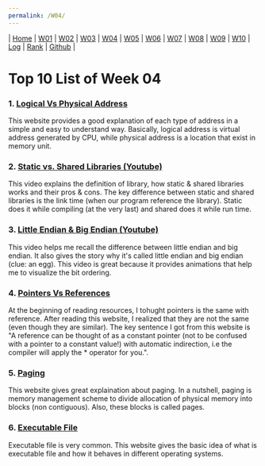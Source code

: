 ```yaml
---
permalink: /W04/
---
```

| [Home](https://saepasomba.github.io/os211) | [W01](https://saepasomba.github.io/os211/W01) | [W02](https://saepasomba.github.io/os211/W02) | [W03](https://saepasomba.github.io/os211/W03) | [W04](https://saepasomba.github.io/os211/W04) | [W05](https://saepasomba.github.io/os211/W05) | [W06](https://saepasomba.github.io/os211/W06) | [W07](https://saepasomba.github.io/os211/W07) | [W08](https://saepasomba.github.io/os211/W08) | [W09](https://saepasomba.github.io/os211/W09) | [W10](https://saepasomba.github.io/os211/W10) | [Log](https://saepasomba.github.io/os211/TXT/mylog.txt) | [Rank](https://saepasomba.github.io/os211/TXT/myrank.txt) | [Github](https://github.com/saepasomba/os211/) |

# Top 10 List of Week 04

### 1. [Logical Vs Physical Address](https://techdifferences.com/difference-between-logical-and-physical-address.html)
This website provides a good explanation of each type of address in a simple and easy to understand way. Basically, logical address is virtual address generated by CPU, while physical address is a location that exist in memory unit. 

### 2. [Static vs. Shared Libraries (Youtube)](https://www.youtube.com/watch?v=-vp9cFQCQCo)
This video explains the definition of library, how static & shared libraries works and their pros & cons. The key difference between static and shared libraries is the link time (when our program reference the library). Static does it while compiling (at the very last) and shared does it while run time.

### 3. [Little Endian & Big Endian (Youtube)](https://www.youtube.com/watch?v=NcaiHcBvDR4)
This video helps me recall the difference between little endian and big endian. It also gives the story why it's called little endian and big endian (clue: an egg). This video is great because it provides animations that help me to visualize the bit ordering.

### 4. [Pointers Vs References](https://www.geeksforgeeks.org/pointers-vs-references-cpp/)
At the beginning of reading resources, I tohught pointers is the same with reference. After reading this website, I realized that they are not the same (even though they are similar). The key sentence I got from this website is "A reference can be thought of as a constant pointer (not to be confused with a pointer to a constant value!) with automatic indirection, i.e the compiler will apply the * operator for you.".

### 5. [Paging](https://www.geeksforgeeks.org/paging-in-operating-system/)
This website gives great explaination about paging. In a nutshell, paging is memory management scheme to divide allocation of physical memory into blocks (non contiguous). Also, these blocks is called pages.

### 6. [Executable File](https://techterms.com/definition/executable_file)
Executable file is very common. This website gives the basic idea of what is executable file and how it behaves in different operating systems.
